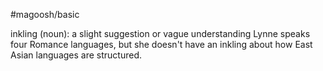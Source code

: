 #magoosh/basic

inkling (noun): a slight suggestion or vague understanding 
Lynne speaks four Romance languages, but she doesn't have an inkling about how East Asian languages 
are structured. 
